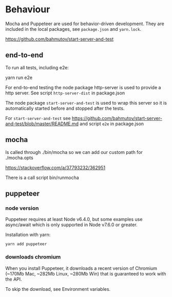 # Behaviour

Mocha and Puppeteer are used for behavior-driven development. They are included in the local packages, see `package.json` and `yarn.lock`.

https://github.com/bahmutov/start-server-and-test

## end-to-end

To run all tests, including e2e:

  yarn run e2e

For end-to-end testing the node package http-server is used to provide a http server. See script `http-server-dist` in package.json

The node package `start-server-and-test` is used to wrap this server so
it is automatically started before and stopped after the tests. 

For `start-server-and-test` see https://github.com/bahmutov/start-server-and-test/blob/master/README.md and script `e2e` in package.json

## mocha

Is called through ./bin/mocha so we can add our custom path for ./mocha.opts

https://stackoverflow.com/a/37793232/362951

There is a call script bin/runmocha

## puppeteer

### node version

Puppeteer requires at least Node v6.4.0, but some examples use async/await which is only supported in Node v7.6.0 or greater.

Installation with yarn:

`yarn add puppeteer`

### downloads chromium

When you install Puppeteer, it downloads a recent version of Chromium (~170Mb Mac, ~282Mb Linux, ~280Mb Win) that is guaranteed to work with the API.

To skip the download, see Environment variables.
